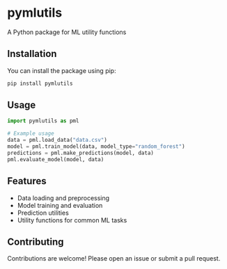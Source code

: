 # pymlutils
A Python package for ML utility functions


## Installation
You can install the package using pip:
```bash
pip install pymlutils
```     

## Usage
```python
import pymlutils as pml

# Example usage
data = pml.load_data("data.csv")
model = pml.train_model(data, model_type="random_forest")
predictions = pml.make_predictions(model, data)
pml.evaluate_model(model, data)
``` 
## Features
- Data loading and preprocessing
- Model training and evaluation
- Prediction utilities
- Utility functions for common ML tasks 

## Contributing
Contributions are welcome! Please open an issue or submit a pull request.